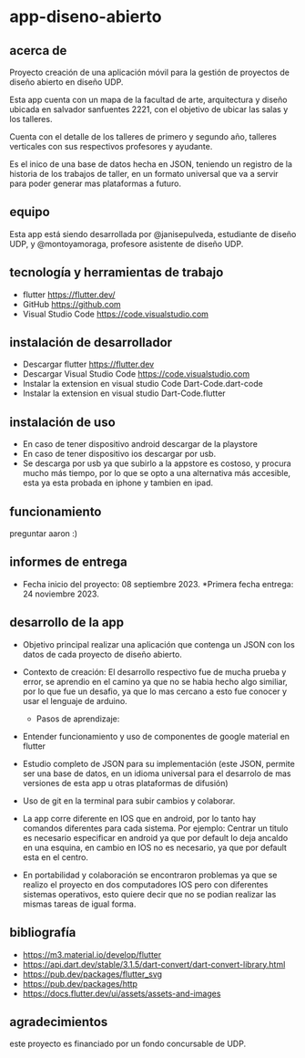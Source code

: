 # app-diseno-abierto

## acerca de

Proyecto creación de una aplicación móvil para la gestión de proyectos de diseño abierto en diseño UDP.

Esta app cuenta con un mapa de la facultad de arte, arquitectura y diseño ubicada en salvador sanfuentes 2221, con el objetivo de ubicar las salas y los talleres.

Cuenta con el detalle de los talleres de primero y segundo año, talleres verticales con sus  respectivos profesores y ayudante.

Es el inico de una base de datos hecha en JSON, teniendo un registro de la  historia de los trabajos de taller, en un formato universal que va a servir para poder generar mas plataformas a futuro.


## equipo

Esta app está siendo desarrollada por @janisepulveda, estudiante de diseño UDP, y @montoyamoraga, profesore asistente de diseño UDP.

## tecnología y herramientas de trabajo

* flutter https://flutter.dev/
* GitHub https://github.com
* Visual Studio Code https://code.visualstudio.com 
  
## instalación de desarrollador

* Descargar flutter https://flutter.dev
* Descargar  Visual Studio Code https://code.visualstudio.com 
* Instalar la extension en visual studio Code Dart-Code.dart-code
* Instalar la extension en visual studio Dart-Code.flutter

## instalación de uso

* En caso de tener dispositivo android descargar de la playstore
* En caso de tener dispositivo ios descargar por usb.
* Se descarga por usb ya que subirlo a la appstore es costoso, y procura mucho más tiempo, por lo que se opto a una alternativa más accesible, esta ya esta probada en iphone y tambien en ipad.


## funcionamiento

preguntar aaron :)

## informes de entrega

* Fecha inicio del proyecto: 08 septiembre 2023.
*Primera fecha entrega: 24 noviembre 2023.

## desarrollo de la app

* Objetivo principal realizar una aplicación que contenga un JSON con los datos de cada proyecto de diseño abierto.
  
* Contexto de creación:
   El desarrollo respectivo  fue de mucha prueba y error, se aprendio en el camino ya que no se 
  habia hecho algo similiar, por lo que fue un desafio,  ya que lo mas cercano a esto fue 
  conocer y usar el lenguaje de arduino.
  
  * Pasos de aprendizaje:

 * Entender funcionamiento y uso de componentes de google material en flutter
 * Estudio completo de JSON para su implementación (este JSON, permite ser una base de datos, 
 en un idioma universal para el desarrolo de mas versiones de esta app u otras plataformas de 
 difusión)
 * Uso de git en la terminal para subir cambios y colaborar.
 * La app corre diferente en IOS que en android, por lo tanto hay comandos diferentes para cada 
  sistema.
  Por ejemplo: Centrar un titulo es necesario especificar en android ya que por 
  default lo deja ancaldo en una esquina, en cambio en IOS no es necesario, ya que por default 
  esta en el centro.
* En portabilidad y colaboración se encontraron problemas ya que se realizo el proyecto en dos 
 computadores IOS pero con diferentes sistemas operativos, esto quiere decir que no se podian 
 realizar las mismas tareas de igual forma.
 
## bibliografía 

* https://m3.material.io/develop/flutter
* https://api.dart.dev/stable/3.1.5/dart-convert/dart-convert-library.html
* https://pub.dev/packages/flutter_svg
* https://pub.dev/packages/http
* https://docs.flutter.dev/ui/assets/assets-and-images

## agradecimientos

este proyecto es financiado por un fondo concursable de UDP.


